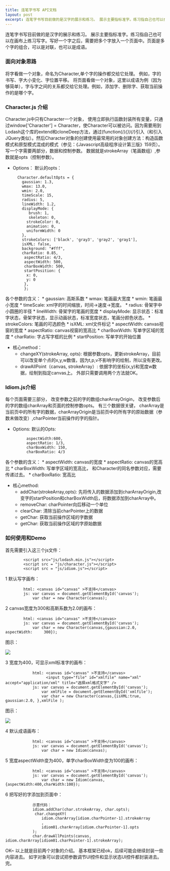 ```yaml
---
title: 连笔字书写 API文档
layout: post
excerpt: 连笔字书写目前做的是汉字的展示和练习。 展示主要指标准字。练习指自己也可以在画布上练习写字。写好一个字之后，需要把多个字放入一个页面中。页面是多个字的组合，可以是对联，也可以是成语...
---
```


连笔字书写目前做的是汉字的展示和练习。 展示主要指标准字。练习指自己也可以在画布上练习写字。写好一个字之后，需要把多个字放入一个页面中。页面是多个字的组合，可以是对联，也可以是成语。 
### 面向对象思路
将字看做一个对象，命名为Character,单个字的操作都交给它处理。 例如，字的书写、字大小变化、字位置平移。 将页面看做一个对象，这里以成语为例（因为够简单），字与字之间的关系都交给它处理。例如，添加字、删除字、获取当前操作的是哪个字。 
### Character.js 介绍
Character.js中只有Character一个对象， 使用立即执行函数封装所有变量，只通过window['Character'] = Character，使Character可以被访问。因为需要用到Lodash这个库的extend和cloneDeep方法，通过(function(/_){})(/_)引入（和引入JQuery类似）。然后Character对象的创建使用最常用的对象创建方法：构造函数模式和原型模式混成的模式（参见：《Javascript高级程序设计第三版》159页）。
写一个字需要两部分，数据和控制参数。 数据就是strokeArray（笔画数组）,参数就是opts（控制参数）。
* Options：
默认的opts：

        Character.defaultOpts = {
	      gaussian: 1.3,
	      wmax: 13.0,
		  wmin: 2.0,
		  timeScale: 15,
		  radius: 5,
		  lineWidth: 1.2,
		  displayMode: {
			 brush: 1,
			 skeleton: 0,
			strokeColor: 0,
			animation: 0,
			uniformWidth: 0
		  },
		  strokeColors: ['black', 'gray3', 'gray2', 'gray1'],
		  isXML: false,
		  background: "#fff",
          charRatio: 0.85,
	       aspectRatio: 4/3,
	       aspectWidth: 500,
	       charBoxWidth: 500,
	       startPosition: {
  	        x: 0,
  	        y: 0
	       },
	       };
各个参数的含义：
    * gaussian: 高斯系数
    * wmax: 笔画最大宽度
    * wmin: 笔画最小宽度
    * timeScale: xml字的时间缩放，时间->速度->宽度。
    * radius: 骨架字中小圆圈的半径
    * lineWidth: 骨架字的笔画的宽度
    * displayMode: 显示状态：标准字状态，骨架字状态，显示动画状态，标准宽度状态，笔画分颜色状态。
    * strokeColors: 笔画的可选颜色
    * isXML: xml文件标记
    * aspectWidth: canvas视窗的宽度
    * aspectRatio: canvas视窗的宽高比
    * charBoxWidth: 写单字区域的宽度
    * charRatio: 字占写字框的比例
    * startPosition: 写单字的开始位置
        
* 核心method：
    * changeXY(strokeArray, opts): 根据参数opts，更新strokeArray，目前可以改变单个点的x,y,w数值，因为t,p,v不影响字的绘制，所以没有更改。
    * drawAllPoint（canvas, strokeArray）: 依据字的坐标(x,y)和宽度w数据，绘制到指定canvas上。
外部只需要调用两个方法就OK。
### Idiom.js介绍
每个页面需要三部分， 改变参数之前的字的数组charArrayOrigin， 改变参数后的字的数组charArray和页面的控制参数opts。
有三个数据很关键， charArray是当前页中的所有字的数据，charArrayOrigin是当前页中的所有字的原始数据（参数未做改变）,charPointer当前操作的字的指针。
* Options:
默认的Opts:   
 
            aspectWidth:600,
            aspectRatio: 1/3,
            charBoxWidth: 150,
            charBoxRatio: 4/3   
各个参数的含义：
    * aspectWidth: canvas的宽度
    * aspectRatio: canvas的宽高比
    * charBoxWidth: 写单字区域的宽高比， 和Character的同名参数对应，需要传递过去。
    * charBoxRatio: 宽高比
* 核心method: 
    * addChar(strokeArray,opts): 先将传入的数据添加到charArrayOrigin,改变字的startPosition和charBoxWidth后，将数据添加到charArray中。
    * removeChar: charPointer向后移动一个单位
    * clearChar: 清除当前charPointer上的数据
    * getChar: 获取当前操作区域的字数据
    * getChar: 获取当前操作区域的字原始数据
### 如何使用和Demo
首先需要引入这三个js文件：
        
            <script src="js/lodash.min.js"></script>
            <script src = "js/character.js"></script>
            <script src = "js/idiom.js"></script>        

1 默认写字画布：

            html: <canvas id="canvas" >不支持</canvas>
            js: var canvas = document.getElementById('canvas');
                var char = new Character(canvas);      

2 canvas宽度为300和高斯系数为2.0的画布：
            
            html: <canvas id="canvas" >不支持</canvas>
            js: var canvas = document.getElementById('canvas');
                var char = new Character(canvas,{gaussian:2.0, aspectWidth:     300});            
图示：

![](~/15-51-26.jpg)

3 宽度为400，可显示xml标准字的画布：

                html: <canvas id="canvas" >不支持</canvas>
                      <input type="file" id="xmlfile" name="xml" accept="application/xml" title="选择xml格式文字" />	 
                js: var canvas = document.getElementById('canvas');
                    var xmlFile = document.getElementById('xmlfile');
                    var char = new Character(canvas,{isXML:true, gaussian:2.0, },xmlFile );
图示：

![](~/15-59-28.jpg)

          
4 默认成语画布：

                html: <canvas id="canvas" >不支持</canvas>
                js: var canvas = document.getElementById('canvas');
                    var char = new Idiom(canvas);
5 宽度aspectWidth变为400，单字charBoxWidth变为100的画布：
        
                html: <canvas id="canvas" >不支持</canvas>
                js: var canvas = document.getElementById('canvas');
                    var char = new Idiom(canvas,{aspectWidth:400,charWidth:100});
6 把写好的字添加到页面中：
                
                示意代码：
                idiom.addChar(char.strokeArray, char.opts);
				 char.changeXY(
					idiom.charArray[idiom.charPointer-1].strokeArray
					,
					idiom01.charArray[idiom.charPointer-1].opts
				);
				char.drawAllPoints(canvas, idiom.charArray[idiom01.charPointer-1].strokeArray);
				
OK~ 以上就是目前两个对象的介绍。 基本框架已经ok，后续可能会继续封装一些内容进去。 如字对象可以尝试把参数调节UI控件和显示状态UI控件都封装进去。完。
